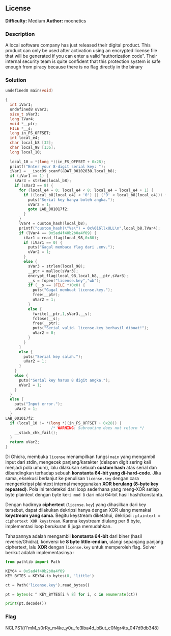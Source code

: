 ## License

**Difficulty:** Medium
**Author:** moonetics

### Description

A local software company has just released their digital product. This product can only be used after activation using an encrypted license file that will be generated if you can enter a valid “authorization code”. Their internal security team is quite confident that this protection system is safe enough from piracy because there is no flag directly in the binary

### Solution

```c
undefined8 main(void)

{
  int iVar1;
  undefined8 uVar2;
  size_t sVar3;
  long lVar4;
  void *__ptr;
  FILE *__s;
  long in_FS_OFFSET;
  int local_e4;
  char local_b8 [32];
  char local_98 [136];
  long local_10;
  
  local_10 = *(long *)(in_FS_OFFSET + 0x28);
  printf("Enter your 8-digit serial key: ");
  iVar1 = __isoc99_scanf(&DAT_00102038,local_b8);
  if (iVar1 == 1) {
    sVar3 = strlen(local_b8);
    if (sVar3 == 8) {
      for (local_e4 = 0; local_e4 < 8; local_e4 = local_e4 + 1) {
        if ((local_b8[local_e4] < '0') || ('9' < local_b8[local_e4])) {
          puts("Serial key hanya boleh angka.");
          uVar2 = 1;
          goto LAB_001017f2;
        }
      }
      lVar4 = custom_hash(local_b8);
      printf("custom_hash(\"%s\") = 0x%016llxULL\n",local_b8,lVar4);
      if (lVar4 == 0x5ad4f40b2b0a4f09) {
        iVar1 = read_flag(local_98,0x80);
        if (iVar1 == 0) {
          puts("Gagal membaca flag dari .env.");
          uVar2 = 1;
        }
        else {
          sVar3 = strlen(local_98);
          __ptr = malloc(sVar3);
          encrypt_flag(local_98,local_b8,__ptr,sVar3);
          __s = fopen("license.key","wb");
          if (__s == (FILE *)0x0) {
            puts("Gagal membuat license.key.");
            free(__ptr);
            uVar2 = 1;
          }
          else {
            fwrite(__ptr,1,sVar3,__s);
            fclose(__s);
            free(__ptr);
            puts("Serial valid. license.key berhasil dibuat!");
            uVar2 = 0;
          }
        }
      }
      else {
        puts("Serial key salah.");
        uVar2 = 1;
      }
    }
    else {
      puts("Serial key harus 8 digit angka.");
      uVar2 = 1;
    }
  }
  else {
    puts("Input error.");
    uVar2 = 1;
  }
LAB_001017f2:
  if (local_10 != *(long *)(in_FS_OFFSET + 0x28)) {
                    /* WARNING: Subroutine does not return */
    __stack_chk_fail();
  }
  return uVar2;
}
```

Di Ghidra, membuka `license` menampilkan fungsi `main` yang mengambil input dari stdin, mengecek panjang/karakter (delapan digit sering kali menjadi pola umum), lalu dilakukan sebuah **custom hash** atas serial dan dibandingkan terhadap sebuah **konstanta 64‑bit yang di-hard‑code**. Jika sama, eksekusi berlanjut ke penulisan `license.key` dengan cara mengenkripsi plaintext internal menggunakan **XOR berulang (8‑byte key repeated)**. Pola ini terdeteksi dari loop sederhana yang meng‑XOR setiap byte plaintext dengan byte ke‑`i mod 8` dari nilai 64‑bit hasil hash/konstanta.

Dengan hadirnya **ciphertext** (`license.key`) yang dihasilkan dari key tersebut, dapat dilakukan dekripsi hanya dengan XOR ulang memakai **keystream yang sama**. Begitu keystream diketahui, dekripsi : `plaintext = ciphertext XOR keystream`. Karena keystream diulang per 8 byte, implementasi loop berukuran 8 juga memudahkan.

Tahapannya adalah mengambil **konstanta 64‑bit** dari biner (hasil reverse/Ghidra), konversi ke **8 byte little‑endian**, ulangi sepanjang panjang ciphertext, lalu **XOR** dengan `license.key` untuk memperoleh flag. Solver berikut adalah implementasinya :

```python
from pathlib import Path

KEY64 = 0x5ad4f40b2b0a4f09
KEY_BYTES = KEY64.to_bytes(8, 'little')

ct = Path('license.key').read_bytes()

pt = bytes(c ^ KEY_BYTES[i % 8] for i, c in enumerate(ct))

print(pt.decode())
```

### Flag

NCLPS1{i1'mM_s0rRy_m4ke_y0u_fe3lba4d_bBut_c0Ngr4ts_047d9db348}
